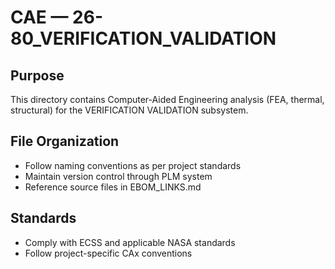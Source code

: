 # CAE — 26-80_VERIFICATION_VALIDATION

## Purpose

This directory contains Computer-Aided Engineering analysis (FEA, thermal, structural) for the VERIFICATION VALIDATION subsystem.

## File Organization

- Follow naming conventions as per project standards
- Maintain version control through PLM system
- Reference source files in EBOM_LINKS.md

## Standards

- Comply with ECSS and applicable NASA standards
- Follow project-specific CAx conventions
